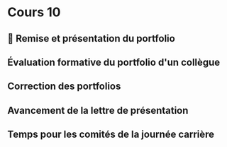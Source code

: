 # Cours 10
## 🚨 Remise et présentation du portfolio 

## Évaluation formative du portfolio d'un collègue

## Correction des portfolios

## Avancement de la lettre de présentation



## Temps pour les comités de la journée carrière

